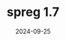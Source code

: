 ---
title: spreg 1.7
date: 2024-09-25
description: spreg 1.7 released.
type: news
month: "09.25"
year: "2024"
link: "https://github.com/pysal/spreg/releases/tag/v1.7"
---